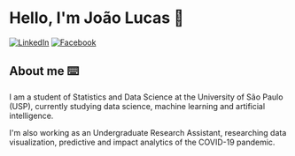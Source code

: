 # Hello, I'm João Lucas 👋

[![LinkedIn](https://img.shields.io/static/v1?label=LinkedIn&message=%20&color=blue&logo=LinkedIn&style=flat-square&logoColor=white)](www.linkedin.com/in/liberato111)
[![Facebook](https://img.shields.io/static/v1?label=Facebook&message=%20&color=blue&logo=Facebook&style=flat-square&logoColor=white)](https://www.facebook.com/profile.php?id=100046698726845)

## About me ⌨️	

I am a student of Statistics and Data Science at the University of São Paulo (USP), currently studying data science, machine learning and artificial intelligence. 

I'm also working as an Undergraduate Research Assistant, researching data visualization, predictive and impact analytics of the COVID-19 pandemic.
